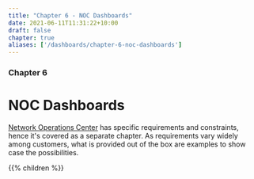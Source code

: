 ```yaml
---
title: "Chapter 6 - NOC Dashboards"
date: 2021-06-11T11:31:22+10:00
draft: false
chapter: true
aliases: ['/dashboards/chapter-6-noc-dashboards']
---
```


### Chapter 6

# NOC Dashboards

[Network Operations Center](https://en.wikipedia.org/wiki/Network_operations_center) has specific requirements and constraints, hence it's covered as a separate chapter. As requirements vary widely among customers, what is provided out of the box are examples to show case the possibilities.

{{% children %}}
